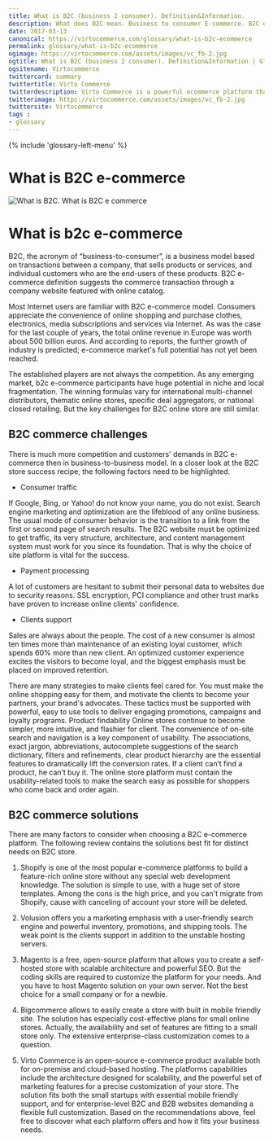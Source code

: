 ```yaml
--- 
title: What is B2C (business 2 consumer). Definition&Information. 
description: What does B2C mean. Business to consumer E-commerce. B2C ecommerce plat-forms and software 
date: 2017-03-13 
canonical: https://virtocommerce.com/glossary/what-is-b2c-ecommerce 
permalink: glossary/what-is-b2c-ecommerce
ogimage: https://virtocommerce.com/assets/images/vc_fb-2.jpg
ogtitle: What is B2C (business 2 consumer). Definition&Information | Glossary Virto Commerce.
ogsitename: Virtocommerce
twittercard: summary
twittertitle: Virto Commerce
twitterdescription: Virto Commerce is a powerful ecommerce platform that includes everything you need to create an online store and sell online. Try it free with Free Community License
twitterimage: https://virtocommerce.com/assets/images/vc_fb-2.jpg
twittersite: Virtocommerce
tags : 
- glossary
---
```

<div class="business-features clearfix __responsive">
    {% include 'glossary-left-menu' %}    
    <div class="business-cnt">
        <div class="head __cart">
            <h1 class="title">What is B2C e-commerce</h1>
        </div>
        <img alt='What is B2C. What is B2C e commerce' src="assets/images/what-is-b2c-ecommerce.jpg"></img>
        <h1> What is b2c e-commerce </h1>
        <p class="text">
            B2C, the acronym of “business-to-consumer”, is a business model based on transactions between a company, that sells products
            or services, and individual customers who are the end-users of these products. B2C e-commerce definition suggests
            the commerce transaction through a company website featured with online catalog.
        </p>
        <p class="text">
            Most Internet users are familiar with B2C e-commerce model. Consumers appreciate the convenience of online shopping and purchase
            clothes, electronics, media subscriptions and services via Internet. As was the case for the last couple of years,
            the total online revenue in Europe was worth about 500 billion euros. And according to reports, the further growth
            of industry is predicted; e-commerce market's full potential has not yet been reached.
        </p>
        <p class="text"> The established players are not always the competition. As any emerging market, b2c e-commerce participants have
            huge potential in niche and local fragmentation. The winning formulas vary for international multi-channel distributors,
            thematic online stores, specific deal aggregators, or national closed retailing. But the key challenges for B2C
            online store are still similar.
        </p>
        <h2> B2C commerce challenges </h2>
        <p class="text">
            There is much more competition and customers' demands in B2C e-commerce then in business-to-business model. In a closer look
            at the B2C store success recipe, the following factors need to be highlighted.
        </p>
        <ul>
            <li> Consumer traffic </li>
        </ul>
        <p class="text">
            If Google, Bing, or Yahoo! do not know your name, you do not exist. Search engine marketing and optimization are the lifeblood
            of any online business. The usual mode of consumer behavior is the transition to a link from the first or second
            page of search results. The B2C website must be optimized to get traffic, its very structure, architecture, and
            content management system must work for you since its foundation. That is why the choice of site platform is
            vital for the success.
        </p>
        <ul>
            <li> Payment processing </li>
        </ul>
        <p class='text'>
            A lot of customers are hesitant to submit their personal data to websites due to security reasons. SSL encryption, PCI compliance
            and other trust marks have proven to increase online clients' confidence.
        </p>
        <ul>
            <li> Clients support</li>
        </ul>
        <p class='text'>
            Sales are always about the people. The cost of a new consumer is almost ten times more than maintenance of an existing loyal
            customer, which spends 60% more than new client. An optimized customer experience excites the visitors to become
            loyal, and the biggest emphasis must be placed on improved retention.
        </p>
        <p class='text'>
            There are many strategies to make clients feel cared for. You must make the online shopping easy for them, and motivate the clients to become your partners,
            your brand's advocates. These tactics must be supported with powerful, easy to use tools to deliver engaging
            promotions, campaigns and loyalty programs. Product findability Online stores continue to become simpler, more
            intuitive, and flashier for client. The convenience of on-site search and navigation is a key component of usability.
            The associations, exact jargon, abbreviations, autocomplete suggestions of the search dictionary, filters and
            refinements, clear product hierarchy are the essential features to dramatically lift the conversion rates. If
            a client can’t find a product, he can’t buy it. The online store platform must contain the usability-related
            tools to make the search easy as possible for shoppers who come back and order again.
        </p>
        <h2> B2C commerce solutions </h2>
        <p class='text'>
            There are many factors to consider when choosing a B2C e-commerce platform. The following review contains the solutions best
            fit for distinct needs on B2C store.
        </p>
        <ol>
            <li>  <p class="text">Shopify is one of the most popular e-commerce platforms to build a feature-rich online store without any special
                web development knowledge. The solution is simple to use, with a huge set of store templates. Among the cons
                is the high price, and you can't migrate from Shopify, cause with canceling of account your store will be
                deleted. </p>
            </li>
            <li> <p class="text">Volusion offers you a marketing emphasis with a user-friendly search engine and powerful inventory, promotions,
                and shipping tools. The weak point is the clients support in addition to the unstable hosting servers.</p>
            </li>
            <li><p class="text"> Magento is a free, open-source platform that allows you to create a self-hosted store with scalable architecture
                and powerful SEO. But the coding skills are required to customize the platform for your needs. And you have
                to host Magento solution on your own server. Not the best choice for a small company or for a newbie.</p>
            </li>
            <li> <p class="text"> Bigcommerce allows to easily create a store with built in mobile friendly site. The solution has especially cost-effective
                plans for small online stores. Actually, the availability and set of features are fitting to a small store
                only. The extensive enterprise-class customization comes to a question.</p> </li>
            <li><p class="text"> Virto Commerce is an open-source e-commerce product available both for on-premise and cloud-based hosting. The
                platforms capabilities include the architecture designed for scalability, and the powerful set of marketing
                features for a precise customization of your store. The solution fits both the small startups with essential
                mobile friendly support, and for enterprise-level B2C and B2B websites demanding a flexible full customization.
                Based on the recommendations above, feel free to discover what each platform offers and how it fits your
                business needs.</p>
            </li>
        </ol>
    </div>
</div>